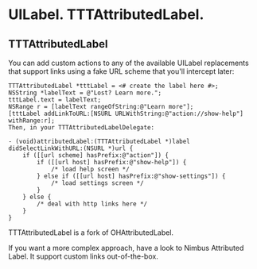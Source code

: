 UILabel. TTTAttributedLabel.
==

## TTTAttributedLabel

You can add custom actions to any of the available UILabel replacements that support links using a fake URL scheme that you'll intercept later:

```objc
TTTAttributedLabel *tttLabel = <# create the label here #>;
NSString *labelText = @"Lost? Learn more.";
tttLabel.text = labelText;
NSRange r = [labelText rangeOfString:@"Learn more"]; 
[tttLabel addLinkToURL:[NSURL URLWithString:@"action://show-help"] withRange:r];
Then, in your TTTAttributedLabelDelegate:

- (void)attributedLabel:(TTTAttributedLabel *)label didSelectLinkWithURL:(NSURL *)url {
    if ([[url scheme] hasPrefix:@"action"]) {
        if ([[url host] hasPrefix:@"show-help"]) {
            /* load help screen */
        } else if ([[url host] hasPrefix:@"show-settings"]) {
            /* load settings screen */
        }
    } else {
        /* deal with http links here */
    }
}
```

TTTAttributedLabel is a fork of OHAttributedLabel.

If you want a more complex approach, have a look to Nimbus Attributed Label. It support custom links out-of-the-box.







